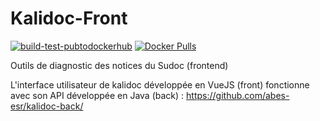 # Kalidoc-Front

[![build-test-pubtodockerhub](https://github.com/abes-esr/kalidoc-front/actions/workflows/build-test-pubtodockerhub.yml/badge.svg)](https://github.com/abes-esr/kalidoc-front/actions/workflows/build-test-pubtodockerhub.yml) [![Docker Pulls](https://img.shields.io/docker/pulls/abesesr/kalidoc.svg)](https://hub.docker.com/r/abesesr/kalidoc/)

Outils de diagnostic des notices du Sudoc (frontend)

L'interface utilisateur de kalidoc développée en VueJS (front) fonctionne avec son API développée en Java (back) : https://github.com/abes-esr/kalidoc-back/
